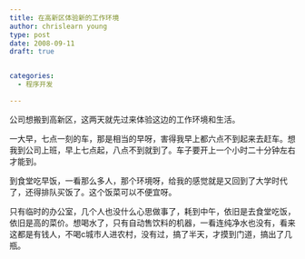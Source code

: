 ```yaml
---
title: 在高新区体验新的工作环境
author: chrislearn young
type: post
date: 2008-09-11
draft: true


categories:
  - 程序开发

---
```

公司想搬到高新区，这两天就先过来体验这边的工作环境和生活。

<!--more-->
一大早，七点一刻的车，那是相当的早呀，害得我早上都六点不到起来去赶车。想我到公司上班，早上七点起，八点不到就到了。车子要开上一个小时二十分钟左右才能到。

到食堂吃早饭，一看那么多人，那个环境呀，给我的感觉就是又回到了大学时代了，还得排队买饭了。这个饭菜可以不便宜呀。

只有临时的办公室，几个人也没什么心思做事了，耗到中午，依旧是去食堂吃饭，依旧是高的菜价。想喝水了，只有自动售饮料的机器，一看连纯净水也没有，看来这都是有钱人，不喝c城市人进农村，没有过，搞了半天，才摸到门道，搞出了几瓶。